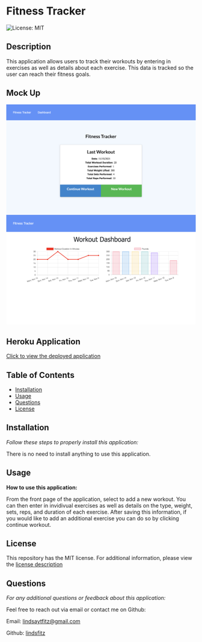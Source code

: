 # Fitness Tracker

  ![License: MIT](https://img.shields.io/badge/License-MIT-yellow.svg)

  ## Description
 This application allows users to track their workouts by entering in exercises as well as details about each exercise. This data is tracked so the user can reach their fitness goals.

 ## Mock Up

 ![mockup 1](./assets/mockup1.png)
![mockup 2](./assets/mockup2.png)
 ## Heroku Application

 [Click to view the deployed application](https://ltf-fitness-tracker.herokuapp.com/)


  ## Table of Contents 
  * [Installation](#installation)
  * [Usage](#usage)
  * [Questions](#questions)
  * [License](#license)
  
  ## Installation

  *Follow these steps to properly install this application:*

  There is no need to install anything to use this application.

  ## Usage

  **How to use this application:**

  From the front page of the application, select to add a new workout. You can then enter in invidivual exercises as well as details on the type, weight, sets, reps, and duration of each exercise. After saving this information, if you would like to add an additional exercise you can do so by clicking continue workout.

  ## License

  This repository has the MIT license. 
    For additional information, please view the [license description](https://opensource.org/licenses/MIT)
      

  ## Questions

  *For any additional questions or feedback about this application:*

  Feel free to reach out via email or contact me on Github:

  Email:
  [lindsaytfitz@gmail.com](mailto:lindsaytfitz@gmail.com)

  Github:
  [lindsfitz](https://github.com/lindsfitz)
